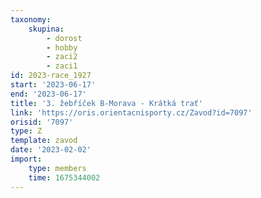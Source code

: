 ```yaml
---
taxonomy:
    skupina:
        - dorost
        - hobby
        - zaci2
        - zaci1
id: 2023-race_1927
start: '2023-06-17'
end: '2023-06-17'
title: '3. žebříček B-Morava - Krátká trať'
link: 'https://oris.orientacnisporty.cz/Zavod?id=7097'
orisid: '7097'
type: Z
template: zavod
date: '2023-02-02'
import:
    type: members
    time: 1675344002
---
```


